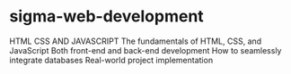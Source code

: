 # sigma-web-development
HTML CSS AND JAVASCRIPT
The fundamentals of HTML, CSS, and JavaScript
Both front-end and back-end development
How to seamlessly integrate databases
Real-world project implementation

